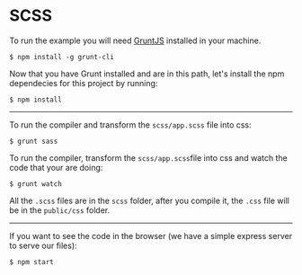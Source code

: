 # SCSS

To run the example you will need [GruntJS](https://gruntjs.com/) installed in your machine.

`$ npm install -g grunt-cli`

Now that you have Grunt installed and are in this path, let's install the npm dependecies for this project by running:

`$ npm install`

---

To run the compiler and transform the `scss/app.scss` file into css:

`$ grunt sass`

To run the compiler, transform the `scss/app.scss`file into css and watch the code that your are doing:

`$ grunt watch`

All the `.scss` files are in the `scss` folder, after you compile it, the `.css` file will be in the `public/css` folder.

---

If you want to see the code in the browser (we have a simple express server to serve our files):

`$ npm start`
